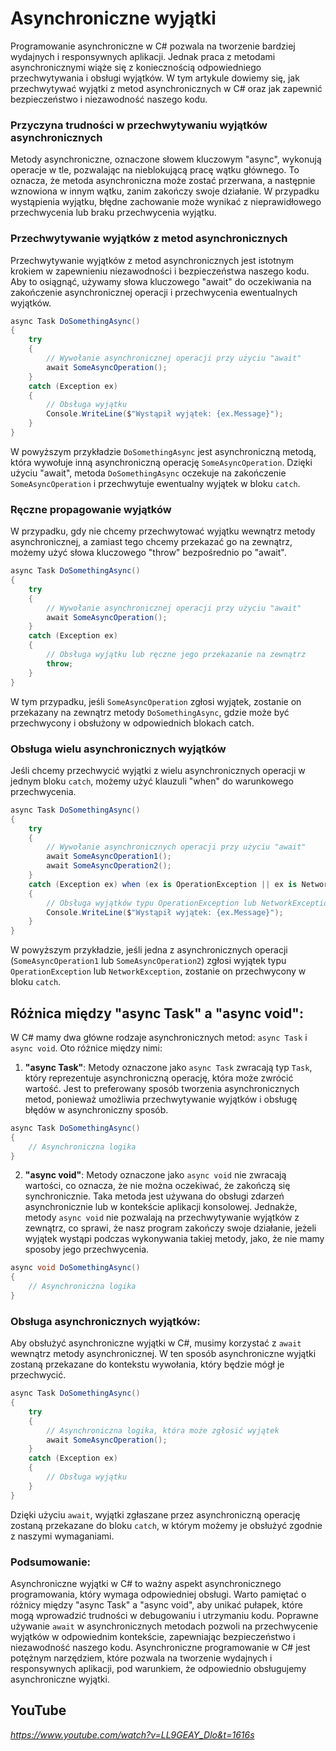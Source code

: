 # Asynchroniczne wyjątki

Programowanie asynchroniczne w C# pozwala na tworzenie bardziej wydajnych i responsywnych aplikacji. Jednak praca z metodami asynchronicznymi wiąże się z koniecznością odpowiedniego przechwytywania i obsługi wyjątków. W tym artykule dowiemy się, jak przechwytywać wyjątki z metod asynchronicznych w C# oraz jak zapewnić bezpieczeństwo i niezawodność naszego kodu.

### Przyczyna trudności w przechwytywaniu wyjątków asynchronicznych

Metody asynchroniczne, oznaczone słowem kluczowym "async", wykonują operacje w tle, pozwalając na nieblokującą pracę wątku głównego. To oznacza, że metoda asynchroniczna może zostać przerwana, a następnie wznowiona w innym wątku, zanim zakończy swoje działanie. W przypadku wystąpienia wyjątku, błędne zachowanie może wynikać z nieprawidłowego przechwycenia lub braku przechwycenia wyjątku.

### Przechwytywanie wyjątków z metod asynchronicznych

Przechwytywanie wyjątków z metod asynchronicznych jest istotnym krokiem w zapewnieniu niezawodności i bezpieczeństwa naszego kodu. Aby to osiągnąć, używamy słowa kluczowego "await" do oczekiwania na zakończenie asynchronicznej operacji i przechwycenia ewentualnych wyjątków.

```csharp
async Task DoSomethingAsync()
{
    try
    {
        // Wywołanie asynchronicznej operacji przy użyciu "await"
        await SomeAsyncOperation();
    }
    catch (Exception ex)
    {
        // Obsługa wyjątku
        Console.WriteLine($"Wystąpił wyjątek: {ex.Message}");
    }
}
```

W powyższym przykładzie `DoSomethingAsync` jest asynchroniczną metodą, która wywołuje inną asynchroniczną operację `SomeAsyncOperation`. Dzięki użyciu "await", metoda `DoSomethingAsync` oczekuje na zakończenie `SomeAsyncOperation` i przechwytuje ewentualny wyjątek w bloku `catch`.

### Ręczne propagowanie wyjątków

W przypadku, gdy nie chcemy przechwytować wyjątku wewnątrz metody asynchronicznej, a zamiast tego chcemy przekazać go na zewnątrz, możemy użyć słowa kluczowego "throw" bezpośrednio po "await".

```csharp
async Task DoSomethingAsync()
{
    try
    {
        // Wywołanie asynchronicznej operacji przy użyciu "await"
        await SomeAsyncOperation();
    }
    catch (Exception ex)
    {
        // Obsługa wyjątku lub ręczne jego przekazanie na zewnątrz
        throw;
    }
}
```

W tym przypadku, jeśli `SomeAsyncOperation` zgłosi wyjątek, zostanie on przekazany na zewnątrz metody `DoSomethingAsync`, gdzie może być przechwycony i obsłużony w odpowiednich blokach catch.

### Obsługa wielu asynchronicznych wyjątków

Jeśli chcemy przechwycić wyjątki z wielu asynchronicznych operacji w jednym bloku `catch`, możemy użyć klauzuli "when" do warunkowego przechwycenia.

```csharp
async Task DoSomethingAsync()
{
    try
    {
        // Wywołanie asynchronicznych operacji przy użyciu "await"
        await SomeAsyncOperation1();
        await SomeAsyncOperation2();
    }
    catch (Exception ex) when (ex is OperationException || ex is NetworkException)
    {
        // Obsługa wyjątków typu OperationException lub NetworkException
        Console.WriteLine($"Wystąpił wyjątek: {ex.Message}");
    }
}
```

W powyższym przykładzie, jeśli jedna z asynchronicznych operacji (`SomeAsyncOperation1` lub `SomeAsyncOperation2`) zgłosi wyjątek typu `OperationException` lub `NetworkException`, zostanie on przechwycony w bloku `catch`.

## Różnica między "async Task" a "async void":

W C# mamy dwa główne rodzaje asynchronicznych metod: `async Task` i `async void`. Oto różnice między nimi:

1. **"async Task"**: Metody oznaczone jako `async Task` zwracają typ `Task`, który reprezentuje asynchroniczną operację, która może zwrócić wartość. Jest to preferowany sposób tworzenia asynchronicznych metod, ponieważ umożliwia przechwytywanie wyjątków i obsługę błędów w asynchroniczny sposób.

```csharp
async Task DoSomethingAsync()
{
    // Asynchroniczna logika
}
```

2. **"async void"**: Metody oznaczone jako `async void` nie zwracają wartości, co oznacza, że nie można oczekiwać, że zakończą się synchronicznie. Taka metoda jest używana do obsługi zdarzeń asynchronicznie lub w kontekście aplikacji konsolowej. Jednakże, metody `async void` nie pozwalają na przechwytywanie wyjątków z zewnątrz, co sprawi, że nasz program zakończy swoje działanie, jeżeli wyjątek wystąpi podczas wykonywania takiej metody, jako, że nie mamy sposoby jego przechwycenia.

```csharp
async void DoSomethingAsync()
{
    // Asynchroniczna logika
}
```

### Obsługa asynchronicznych wyjątków:

Aby obsłużyć asynchroniczne wyjątki w C#, musimy korzystać z `await` wewnątrz metody asynchronicznej. W ten sposób asynchroniczne wyjątki zostaną przekazane do kontekstu wywołania, który będzie mógł je przechwycić.

```csharp
async Task DoSomethingAsync()
{
    try
    {
        // Asynchroniczna logika, która może zgłosić wyjątek
        await SomeAsyncOperation();
    }
    catch (Exception ex)
    {
        // Obsługa wyjątku
    }
}
```

Dzięki użyciu `await`, wyjątki zgłaszane przez asynchroniczną operację zostaną przekazane do bloku `catch`, w którym możemy je obsłużyć zgodnie z naszymi wymaganiami.

### Podsumowanie:

Asynchroniczne wyjątki w C# to ważny aspekt asynchronicznego programowania, który wymaga odpowiedniej obsługi. Warto pamiętać o różnicy między "async Task" a "async void", aby unikać pułapek, które mogą wprowadzić trudności w debugowaniu i utrzymaniu kodu. Poprawne używanie `await` w asynchronicznych metodach pozwoli na przechwycenie wyjątków w odpowiednim kontekście, zapewniając bezpieczeństwo i niezawodność naszego kodu. Asynchroniczne programowanie w C# jest potężnym narzędziem, które pozwala na tworzenie wydajnych i responsywnych aplikacji, pod warunkiem, że odpowiednio obsługujemy asynchroniczne wyjątki.

## YouTube

*https://www.youtube.com/watch?v=LL9GEAY_Dlo&t=1616s*